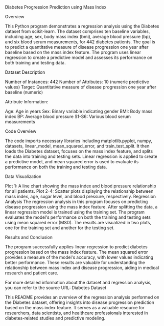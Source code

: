 Diabetes Progression Prediction using Mass Index

Overview


This Python program demonstrates a regression analysis using the Diabetes dataset from scikit-learn. The dataset comprises ten baseline variables, including age, sex, body mass index (bmi), average blood pressure (bp), and six blood serum measurements, for 442 diabetes patients. The goal is to predict a quantitative measure of disease progression one year after baseline based on the mass index feature. The program uses linear regression to create a predictive model and assesses its performance on both training and testing data.

Dataset Description


Number of Instances: 442
Number of Attributes: 10 (numeric predictive values)
Target: Quantitative measure of disease progression one year after baseline (numeric)


Attribute Information:


Age: Age in years
Sex: Binary variable indicating gender
BMI: Body mass index
BP: Average blood pressure
S1-S6: Various blood serum measurements


Code Overview


The code imports necessary libraries including matplotlib.pyplot, numpy, datasets, linear_model, mean_squared_error, and train_test_split. It then loads the Diabetes dataset, focuses on the mass index feature, and splits the data into training and testing sets. Linear regression is applied to create a predictive model, and mean squared error is used to evaluate its performance on both the training and testing data.

Data Visualization


Plot 1: A line chart showing the mass index and blood pressure relationship for all patients.
Plot 2-4: Scatter plots displaying the relationship between mass index, age, sugar level, and blood pressure, respectively.
Regression Analysis
The regression analysis in this program focuses on predicting disease progression using the mass index feature. After splitting the data, a linear regression model is trained using the training set. The program evaluates the model's performance on both the training and testing sets using mean squared error (MSD). The results are visualized in two plots, one for the training set and another for the testing set.

Results and Conclusion


The program successfully applies linear regression to predict diabetes progression based on the mass index feature. The mean squared error provides a measure of the model's accuracy, with lower values indicating better performance. These results are valuable for understanding the relationship between mass index and disease progression, aiding in medical research and patient care.

For more detailed information about the dataset and regression analysis, you can refer to the source URL: Diabetes Dataset

This README provides an overview of the regression analysis performed on the Diabetes dataset, offering insights into disease progression prediction based on the mass index feature. It serves as a valuable resource for researchers, data scientists, and healthcare professionals interested in diabetes-related studies and predictive modeling.
